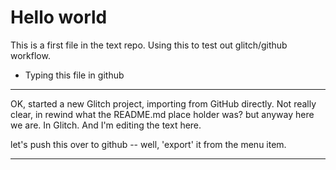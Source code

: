 # Hello world

This is a first file in the text repo. Using this to test out glitch/github workflow. 

- Typing this file in github
****

OK, started a new Glitch project, importing from GitHub directly. Not really clear, in rewind what the README.md  place holder was? but anyway here we are. In Glitch. And I'm editing the text here. 

let's push this over to github -- well, 'export' it from the menu item. 
****